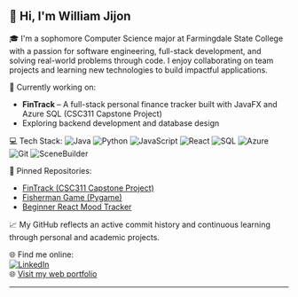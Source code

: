 ## 👋 Hi, I'm William Jijon

🎓 I'm a sophomore Computer Science major at Farmingdale State College with a passion for software engineering, full-stack development, and solving real-world problems through code. I enjoy collaborating on team projects and learning new technologies to build impactful applications.

🔭 Currently working on:  
- **FinTrack** – A full-stack personal finance tracker built with JavaFX and Azure SQL (CSC311 Capstone Project)  
- Exploring backend development and database design

💻 Tech Stack:
![Java](https://img.shields.io/badge/Java-007396?style=flat-square&logo=java&logoColor=white)
![Python](https://img.shields.io/badge/Python-3776AB?style=flat-square&logo=python&logoColor=white)
![JavaScript](https://img.shields.io/badge/JavaScript-F7DF1E?style=flat-square&logo=javascript&logoColor=black)
![React](https://img.shields.io/badge/React-20232A?style=flat-square&logo=react&logoColor=61DAFB)
![SQL](https://img.shields.io/badge/SQL-4479A1?style=flat-square&logo=Microsoft-SQL-Server&logoColor=white)
![Azure](https://img.shields.io/badge/Azure-0078D4?style=flat-square&logo=microsoft-azure&logoColor=white)
![Git](https://img.shields.io/badge/Git-F05032?style=flat-square&logo=git&logoColor=white)
![SceneBuilder](https://img.shields.io/badge/SceneBuilder-009688?style=flat-square&logo=java&logoColor=white)

📌 Pinned Repositories:  
- [FinTrack (CSC311 Capstone Project)](https://github.com/WJijon223/FinTrack)  
- [Fisherman Game (Pygame)](https://github.com/WJijon223/fishing-game)  
- [Beginner React Mood Tracker](https://github.com/WJijon223/mood-tracker-journal)

📈 My GitHub reflects an active commit history and continuous learning through personal and academic projects.

🌐 Find me online:  
[![LinkedIn](https://img.shields.io/badge/LinkedIn-blue?logo=linkedin&style=flat-square)](https://www.linkedin.com/in/william-jijon/)  
🌐 [Visit my web portfolio](https://williamjijon.netlify.app/)

---
